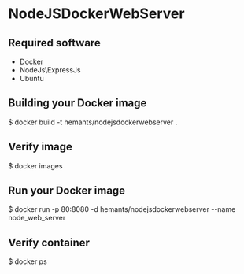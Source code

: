 # NodeJSDockerWebServer

## Required software
  * Docker
  * NodeJs\ExpressJs
  * Ubuntu 

## Building your Docker image
  $ docker build -t hemants/nodejsdockerwebserver .

## Verify image
  $ docker images
  
## Run your Docker image
  $ docker run -p 80:8080 -d hemants/nodejsdockerwebserver --name node_web_server

## Verify container
  $ docker ps
  
  
  
